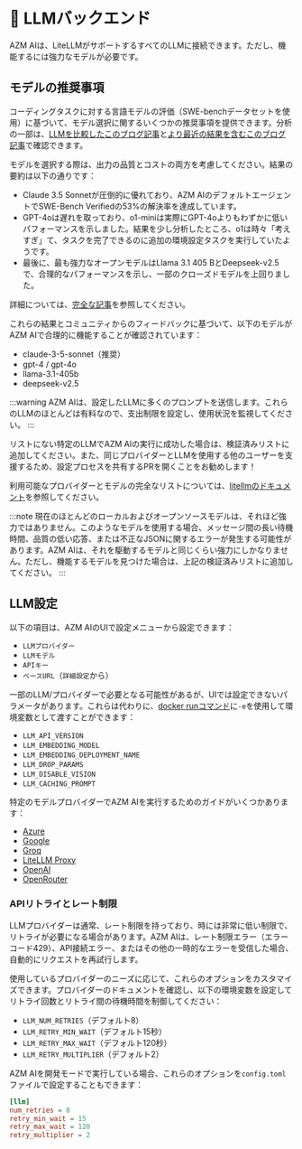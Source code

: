 # 🤖 LLMバックエンド

AZM AIは、LiteLLMがサポートするすべてのLLMに接続できます。ただし、機能するには強力なモデルが必要です。

## モデルの推奨事項

コーディングタスクに対する言語モデルの評価（SWE-benchデータセットを使用）に基づいて、モデル選択に関するいくつかの推奨事項を提供できます。分析の一部は、[LLMを比較したこのブログ記事](https://www.all-hands.dev/blog/evaluation-of-llms-as-coding-agents-on-swe-bench-at-30x-speed)と[より最近の結果を含むこのブログ記事](https://www.all-hands.dev/blog/azm_ai-codeact-21-an-open-state-of-the-art-software-development-agent)で確認できます。

モデルを選択する際は、出力の品質とコストの両方を考慮してください。結果の要約は以下の通りです：

- Claude 3.5 Sonnetが圧倒的に優れており、AZM AIのデフォルトエージェントでSWE-Bench Verifiedの53%の解決率を達成しています。
- GPT-4oは遅れを取っており、o1-miniは実際にGPT-4oよりもわずかに低いパフォーマンスを示しました。結果を少し分析したところ、o1は時々「考えすぎ」て、タスクを完了できるのに追加の環境設定タスクを実行していたようです。
- 最後に、最も強力なオープンモデルはLlama 3.1 405 BとDeepseek-v2.5で、合理的なパフォーマンスを示し、一部のクローズドモデルを上回りました。

詳細については、[完全な記事](https://www.all-hands.dev/blog/evaluation-of-llms-as-coding-agents-on-swe-bench-at-30x-speed)を参照してください。

これらの結果とコミュニティからのフィードバックに基づいて、以下のモデルがAZM AIで合理的に機能することが確認されています：

- claude-3-5-sonnet（推奨）
- gpt-4 / gpt-4o
- llama-3.1-405b
- deepseek-v2.5

:::warning
AZM AIは、設定したLLMに多くのプロンプトを送信します。これらのLLMのほとんどは有料なので、支出制限を設定し、使用状況を監視してください。
:::

リストにない特定のLLMでAZM AIの実行に成功した場合は、検証済みリストに追加してください。また、同じプロバイダーとLLMを使用する他のユーザーを支援するため、設定プロセスを共有するPRを開くことをお勧めします！

利用可能なプロバイダーとモデルの完全なリストについては、[litellmのドキュメント](https://docs.litellm.ai/docs/providers)を参照してください。

:::note
現在のほとんどのローカルおよびオープンソースモデルは、それほど強力ではありません。このようなモデルを使用する場合、メッセージ間の長い待機時間、品質の低い応答、または不正なJSONに関するエラーが発生する可能性があります。AZM AIは、それを駆動するモデルと同じくらい強力にしかなりません。ただし、機能するモデルを見つけた場合は、上記の検証済みリストに追加してください。
:::

## LLM設定

以下の項目は、AZM AIのUIで設定メニューから設定できます：

- `LLMプロバイダー`
- `LLMモデル`
- `APIキー`
- `ベースURL`（`詳細設定`から）

一部のLLM/プロバイダーで必要となる可能性があるが、UIでは設定できないパラメータがあります。これらは代わりに、[docker runコマンド](/modules/usage/installation#start-the-app)に`-e`を使用して環境変数として渡すことができます：

- `LLM_API_VERSION`
- `LLM_EMBEDDING_MODEL`
- `LLM_EMBEDDING_DEPLOYMENT_NAME`
- `LLM_DROP_PARAMS`
- `LLM_DISABLE_VISION`
- `LLM_CACHING_PROMPT`

特定のモデルプロバイダーでAZM AIを実行するためのガイドがいくつかあります：

- [Azure](llms/azure-llms)
- [Google](llms/google-llms)
- [Groq](llms/groq)
- [LiteLLM Proxy](llms/litellm-proxy)
- [OpenAI](llms/openai-llms)
- [OpenRouter](llms/openrouter)

### APIリトライとレート制限

LLMプロバイダーは通常、レート制限を持っており、時には非常に低い制限で、リトライが必要になる場合があります。AZM AIは、レート制限エラー（エラーコード429）、API接続エラー、またはその他の一時的なエラーを受信した場合、自動的にリクエストを再試行します。

使用しているプロバイダーのニーズに応じて、これらのオプションをカスタマイズできます。プロバイダーのドキュメントを確認し、以下の環境変数を設定してリトライ回数とリトライ間の待機時間を制御してください：

- `LLM_NUM_RETRIES`（デフォルト8）
- `LLM_RETRY_MIN_WAIT`（デフォルト15秒）
- `LLM_RETRY_MAX_WAIT`（デフォルト120秒）
- `LLM_RETRY_MULTIPLIER`（デフォルト2）

AZM AIを開発モードで実行している場合、これらのオプションを`config.toml`ファイルで設定することもできます：

```toml
[llm]
num_retries = 8
retry_min_wait = 15
retry_max_wait = 120
retry_multiplier = 2
```

